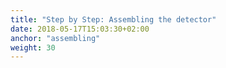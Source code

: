 ```yaml
---
title: "Step by Step: Assembling the detector"
date: 2018-05-17T15:03:30+02:00
anchor: "assembling"
weight: 30
---
```

